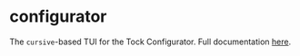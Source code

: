 configurator
============

The `cursive`-based TUI for the Tock Configurator. Full documentation [here](doc/Tock_Configurator.md).
